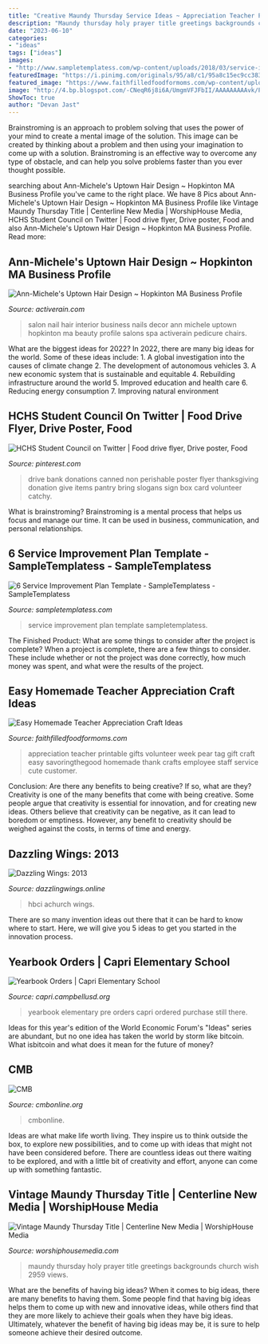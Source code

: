 ```yaml
---
title: "Creative Maundy Thursday Service Ideas ~ Appreciation Teacher Printable Gifts Volunteer Week Pear Tag Gift Craft Easy Savoringthegood Homemade Thank Crafts Employee Staff Service Cute Customer"
description: "Maundy thursday holy prayer title greetings backgrounds church wish 2959 views"
date: "2023-06-10"
categories:
- "ideas"
tags: ["ideas"]
images:
- "http://www.sampletemplatess.com/wp-content/uploads/2018/03/service-improvement-plan-template-idswe-unique-it-service-s-improvement-plan-of-service-improvement-plan-template-kveyl.jpg"
featuredImage: "https://i.pinimg.com/originals/95/a8/c1/95a8c15ec9cc3833fc57833700a4d5bb.jpg"
featured_image: "https://www.faithfilledfoodformoms.com/wp-content/uploads/Pear-Printable-683x1024.png"
image: "http://4.bp.blogspot.com/-CNeqR6j8i6A/UmgmVFJFbII/AAAAAAAAAvk/P2_yRbPTPs8/s200/Overfull+trash+can+file0001248966677.jpg"
ShowToc: true
author: "Devan Jast"
---
```



Brainstroming is an approach to problem solving that uses the power of your mind to create a mental image of the solution. This image can be created by thinking about a problem and then using your imagination to come up with a solution. Brainstroming is an effective way to overcome any type of obstacle, and can help you solve problems faster than you ever thought possible.

	

		
searching about Ann-Michele&#039;s Uptown Hair Design ~ Hopkinton MA Business Profile you've came to the right place. We have 8 Pics about Ann-Michele&#039;s Uptown Hair Design ~ Hopkinton MA Business Profile like Vintage Maundy Thursday Title | Centerline New Media | WorshipHouse Media, HCHS Student Council on Twitter | Food drive flyer, Drive poster, Food and also Ann-Michele&#039;s Uptown Hair Design ~ Hopkinton MA Business Profile. Read more:
		
    
## Ann-Michele&#039;s Uptown Hair Design ~ Hopkinton MA Business Profile

<img loading=lazy src="http://activerain.com/image_store/uploads/1/9/5/8/0/ar119264422208591.jpg" onerror="this.onerror=null;this.src='https://tse3.mm.bing.net/th?id=OIP.fhbytO4RO3gb4skT49pZ3wHaFj&amp;pid=15.1';" alt="Ann-Michele&#039;s Uptown Hair Design ~ Hopkinton MA Business Profile">

_Source: activerain.com_

>salon nail hair interior business nails decor ann michele uptown hopkinton ma beauty profile salons spa activerain pedicure chairs. 

	

What are the biggest ideas for 2022?
In 2022, there are many big ideas for the world. Some of these ideas include: 1. A global investigation into the causes of climate change 2. The development of autonomous vehicles 3. A new economic system that is sustainable and equitable 4. Rebuilding infrastructure around the world 5. Improved education and health care 6. Reducing energy consumption 7. Improving natural environment 
    
## HCHS Student Council On Twitter | Food Drive Flyer, Drive Poster, Food

<img loading=lazy src="https://i.pinimg.com/originals/95/a8/c1/95a8c15ec9cc3833fc57833700a4d5bb.jpg" onerror="this.onerror=null;this.src='https://tse4.mm.bing.net/th?id=OIP.BXImqzpPiSJaJyu3oib9QwHaHa&amp;pid=15.1';" alt="HCHS Student Council on Twitter | Food drive flyer, Drive poster, Food">

_Source: pinterest.com_

>drive bank donations canned non perishable poster flyer thanksgiving donation give items pantry bring slogans sign box card volunteer catchy. 

	

What is brainstroming? Brainstroming is a mental process that helps us focus and manage our time. It can be used in business, communication, and personal relationships.

    
## 6 Service Improvement Plan Template - SampleTemplatess - SampleTemplatess

<img loading=lazy src="http://www.sampletemplatess.com/wp-content/uploads/2018/03/service-improvement-plan-template-idswe-unique-it-service-s-improvement-plan-of-service-improvement-plan-template-kveyl.jpg" onerror="this.onerror=null;this.src='https://tse1.mm.bing.net/th?id=OIP.hlZm5RbtoqExPJXtvhp0JwHaFn&amp;pid=15.1';" alt="6 Service Improvement Plan Template - SampleTemplatess - SampleTemplatess">

_Source: sampletemplatess.com_

>service improvement plan template sampletemplatess. 

	

The Finished Product: What are some things to consider after the project is complete?
When a project is complete, there are a few things to consider. These include whether or not the project was done correctly, how much money was spent, and what were the results of the project.

    
## Easy Homemade Teacher Appreciation Craft Ideas

<img loading=lazy src="https://www.faithfilledfoodformoms.com/wp-content/uploads/Pear-Printable-683x1024.png" onerror="this.onerror=null;this.src='https://tse4.mm.bing.net/th?id=OIP.LopKjYoo9cbw7vOzkYj-cwHaLG&amp;pid=15.1';" alt="Easy Homemade Teacher Appreciation Craft Ideas">

_Source: faithfilledfoodformoms.com_

>appreciation teacher printable gifts volunteer week pear tag gift craft easy savoringthegood homemade thank crafts employee staff service cute customer. 

	

Conclusion: Are there any benefits to being creative? If so, what are they?
Creativity is one of the many benefits that come with being creative. Some people argue that creativity is essential for innovation, and for creating new ideas. Others believe that creativity can be negative, as it can lead to boredom or emptiness. However, any benefit to creativity should be weighed against the costs, in terms of time and energy.

    
## Dazzling Wings: 2013

<img loading=lazy src="http://4.bp.blogspot.com/-CNeqR6j8i6A/UmgmVFJFbII/AAAAAAAAAvk/P2_yRbPTPs8/s200/Overfull+trash+can+file0001248966677.jpg" onerror="this.onerror=null;this.src='https://tse1.mm.bing.net/th?id=OIP.1i_YcFmgODts2arKqzT1hwAAAA&amp;pid=15.1';" alt="Dazzling Wings: 2013">

_Source: dazzlingwings.online_

>hbci achurch wings. 

	

There are so many invention ideas out there that it can be hard to know where to start. Here, we will give you 5 ideas to get you started in the innovation process.

    
## Yearbook Orders | Capri Elementary School

<img loading=lazy src="https://capri.campbellusd.org/system/files/styles/panopoly_image_original/private/yearbook_cover_15_16_2.jpg?itok=eIuHneg3" onerror="this.onerror=null;this.src='https://tse4.mm.bing.net/th?id=OIP.Qm5y1s5nKHpTy6--JVlI9wHaJ4&amp;pid=15.1';" alt="Yearbook Orders | Capri Elementary School">

_Source: capri.campbellusd.org_

>yearbook elementary pre orders capri ordered purchase still there. 

	

Ideas for this year's edition of the World Economic Forum's "Ideas" series are abundant, but no one idea has taken the world by storm like bitcoin. What isbitcoin and what does it mean for the future of money? 

    
## CMB

<img loading=lazy src="http://cmbonline.org/wp-content/uploads/2020/03/Joy-1200x896.png" onerror="this.onerror=null;this.src='https://tse4.mm.bing.net/th?id=OIP.lNHZnXYZ97VNDRi1uO1n5gHaFh&amp;pid=15.1';" alt="CMB">

_Source: cmbonline.org_

>cmbonline. 

	

Ideas are what make life worth living. They inspire us to think outside the box, to explore new possibilities, and to come up with ideas that might not have been considered before. There are countless ideas out there waiting to be explored, and with a little bit of creativity and effort, anyone can come up with something fantastic.

    
## Vintage Maundy Thursday Title | Centerline New Media | WorshipHouse Media

<img loading=lazy src="https://worshiphousemedia.s3.amazonaws.com/images/main/s/mo/cnm/mo/vintagemaundythursdaytitle.jpg" onerror="this.onerror=null;this.src='https://tse2.mm.bing.net/th?id=OIP.Q6Gp3AlshYGtlPqhZp2EXgHaFj&amp;pid=15.1';" alt="Vintage Maundy Thursday Title | Centerline New Media | WorshipHouse Media">

_Source: worshiphousemedia.com_

>maundy thursday holy prayer title greetings backgrounds church wish 2959 views. 

	

What are the benefits of having big ideas?
When it comes to big ideas, there are many benefits to having them. Some people find that having big ideas helps them to come up with new and innovative ideas, while others find that they are more likely to achieve their goals when they have big ideas. Ultimately, whatever the benefit of having big ideas may be, it is sure to help someone achieve their desired outcome.

